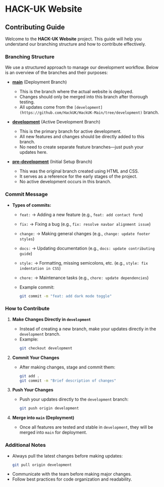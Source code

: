 # HACK-UK Website

## Contributing Guide

Welcome to the **HACK-UK Website** project. This guide will help you understand our branching structure and how to contribute effectively.

### Branching Structure

We use a structured approach to manage our development workflow. Below is an overview of the branches and their purposes:

- **[main](https://github.com/HackUK/HackUK-Main/tree/main)** (Deployment Branch)
  - This is the branch where the actual website is deployed.
  - Changes should only be merged into this branch after thorough testing.
  - All updates come from the `[development](https://github.com/HackUK/HackUK-Main/tree/development)` branch.

- **[development](https://github.com/HackUK/HackUK-Main/tree/development)** (Active Development Branch)
  - This is the primary branch for active development.
  - All new features and changes should be directly added to this branch.
  - No need to create separate feature branches—just push your updates here.

- **[pre-development](https://github.com/HackUK/HackUK-Main/tree/pre-development)** (Initial Setup Branch)
  - This was the original branch created using HTML and CSS.
  - It serves as a reference for the early stages of the project.
  - No active development occurs in this branch.

### Commit Message
- **Types of commits:**
     - `feat:` → Adding a new feature (e.g., `feat: add contact form`)
     - `fix:` → Fixing a bug (e.g., `fix: resolve navbar alignment issue`)
     - `change:` → Making general changes (e.g., `change: update footer styles`)
     - `docs:` → Updating documentation (e.g., `docs: update contributing guide`)
     - `style:` → Formatting, missing semicolons, etc. (e.g., `style: fix indentation in CSS`)
     - `chore:` → Maintenance tasks (e.g., `chore: update dependencies`)

   - Example commit:
     ```sh
     git commit -m "feat: add dark mode toggle"
     ```
### How to Contribute

1. **Make Changes Directly in `development`**
   - Instead of creating a new branch, make your updates directly in the `development` branch.
   - Example:
     ```sh
     git checkout development
     ```

2. **Commit Your Changes**
   - After making changes, stage and commit them:
     ```sh
     git add .
     git commit -m "Brief description of changes"
     ```

3. **Push Your Changes**
   - Push your updates directly to the `development` branch:
     ```sh
     git push origin development
     ```

4. **Merge into `main` (Deployment)**
   - Once all features are tested and stable in `development`, they will be merged into `main` for deployment.

### Additional Notes
- Always pull the latest changes before making updates:
  ```sh
  git pull origin development
  ```
- Communicate with the team before making major changes.
- Follow best practices for code organization and readability.

